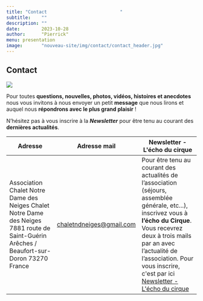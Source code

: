 ```yaml
---
title: "Contact                           "
subtitle:    ""
description: ""
date:        2023-10-28
author:      "Pierrick"
menu: presentation
image:       "nouveau-site/img/contact/contact_header.jpg"
---
```


## Contact

![](/nouveau-site/img/contact/contact1.jpg)

Pour toutes **questions, nouvelles, photos, vidéos, histoires et anecdotes** nous vous invitons à nous envoyer un petit **message** que nous lirons et auquel nous **répondrons avec le plus grand plaisir** !

N’hésitez pas à vous inscrire à la **_Newsletter_** pour être tenu au courant des **dernières actualités**.

| Adresse | Adresse mail | Newsletter - L'écho du cirque |
|---------|--------------|-------------------------------|
| Association Chalet Notre Dame des Neiges Chalet Notre Dame des Neiges 7881 route de Saint-Guérin Arêches / Beaufort-sur-Doron 73270 France | chaletndneiges@gmail.com | Pour être tenu au courant des actualités de l’association  (séjours, assemblée générale, etc...), inscrivez vous à **l’écho du Cirque**. Vous recevrez deux à trois mails par an avec l’actualité de l’association. Pour vous inscrire, c'est par ici [Newsletter - L'écho du cirque](https://chaletndneiges.us16.list-manage.com/subscribe?u=6658b02cc6448a49e82d855b4&id=23eaf4d8bf) |

